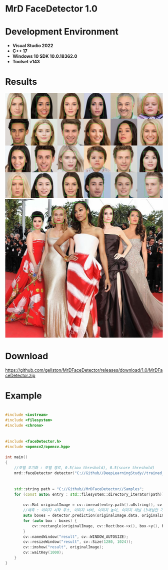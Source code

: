 # MrD FaceDetector 1.0

Development Environment
=======================
 - **Visual Studio 2022**
 - **C++ 17**
 - **Windows 10 SDK 10.0.18362.0**
 - **Toolset v143**

# Results
<img src="https://github.com/gellston/MrDFaceDetector/blob/main/Results/1.jpg?raw=true" width=1024/>
<img src="https://github.com/gellston/MrDFaceDetector/blob/main/Results/2.jpg?raw=true" width=1024/>

# Download
https://github.com/gellston/MrDFaceDetector/releases/download/1.0/MrDFaceDetector.zip

# Example
```cpp

#include <iostream>
#include <filesystem>
#include <chrono>


#include <faceDetector.h>
#include <opencv2/opencv.hpp>

int main()
{
    //모델 초기화 : 모델 경로, 0.5(iou threshold), 0.5(score threshold)
    mrd::faceDetector detector("C://Github//DeepLearningStudy//trained_model//TRAIN_WIDERFACE(MobileNetV2CenterNet).pt", 0.5, 0.5);
    
    
    std::string path = "C://Github//MrDFaceDetector//Samples";
    for (const auto& entry : std::filesystem::directory_iterator(path)) {

        cv::Mat originalImage = cv::imread(entry.path().u8string(), cv::IMREAD_COLOR);
        //예측 : 이미지 시작 주소, 이미지 너비, 이미지 높이, 이미지 채널 (3채널만 가능)
        auto boxes = detector.prediction(originalImage.data, originalImage.cols, originalImage.rows, 3);
        for (auto box : boxes) {
            cv::rectangle(originalImage, cv::Rect(box->x(), box->y(), box->width(), box->height()), cv::Scalar(0, 255, 0), 1);
        }
        cv::namedWindow("result", cv::WINDOW_AUTOSIZE);
        cv::resizeWindow("result", cv::Size(1280, 1024));
        cv::imshow("result", originalImage);
        cv::waitKey(1000);
    }
}


```